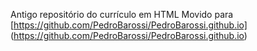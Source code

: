 Antigo repositório do currículo em HTML
Movido para [https://github.com/PedroBarossi/PedroBarossi.github.io] (https://github.com/PedroBarossi/PedroBarossi.github.io)

